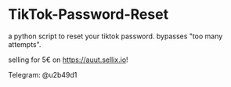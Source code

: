 # TikTok-Password-Reset
a python script to reset your tiktok password. bypasses "too many attempts".

selling for 5€ on https://auut.sellix.io!

Telegram: @u2b49d1
